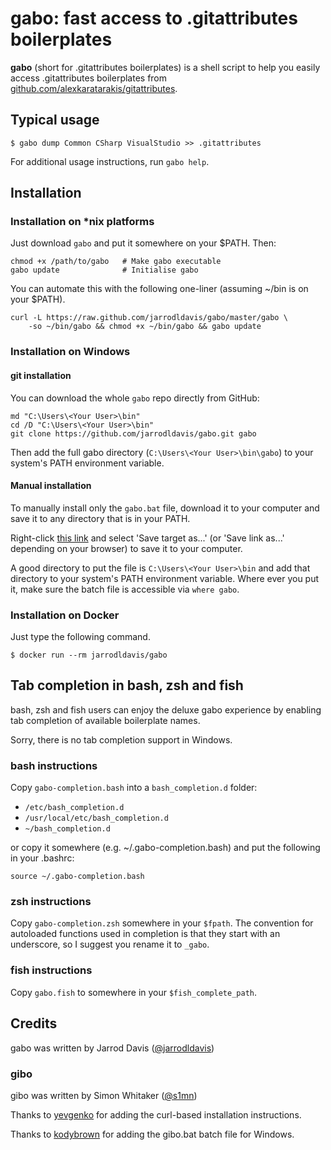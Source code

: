 # gabo: fast access to .gitattributes boilerplates

**gabo** (short for .gitattributes boilerplates) is a shell script to help you easily access .gitattributes boilerplates from [github.com/alexkaratarakis/gitattributes](https://github.com/alexkaratarakis/gitattributes).

## Typical usage

    $ gabo dump Common CSharp VisualStudio >> .gitattributes

For additional usage instructions, run `gabo help`.

## Installation

### Installation on *nix platforms

Just download `gabo` and put it somewhere on your $PATH. Then:

    chmod +x /path/to/gabo   # Make gabo executable
    gabo update              # Initialise gabo

You can automate this with the following one-liner (assuming ~/bin is on your $PATH).

    curl -L https://raw.github.com/jarrodldavis/gabo/master/gabo \
        -so ~/bin/gabo && chmod +x ~/bin/gabo && gabo update

### Installation on Windows

#### git installation

You can download the whole `gabo` repo directly from GitHub:

    md "C:\Users\<Your User>\bin"
    cd /D "C:\Users\<Your User>\bin"
    git clone https://github.com/jarrodldavis/gabo.git gabo

Then add the full gabo directory (`C:\Users\<Your User>\bin\gabo`) to your system's PATH environment variable.

#### Manual installation

To manually install only the `gabo.bat` file, download it to your computer and save it to any directory that is in your PATH.

Right-click [this link](https://raw.githubusercontent.com/jarrodldavis/gabo/master/gabo.bat) and select 'Save target as...' (or 'Save link as...' depending on your browser) to save it to your computer.

A good directory to put the file is `C:\Users\<Your User>\bin` and add that directory to your system's PATH environment variable. Where ever you put it, make sure the batch file is accessible via `where gabo`.

### Installation on Docker

Just type the following command.

    $ docker run --rm jarrodldavis/gabo

## Tab completion in bash, zsh and fish

bash, zsh and fish users can enjoy the deluxe gabo experience by enabling tab completion of available boilerplate names.

Sorry, there is no tab completion support in Windows.

### bash instructions

Copy `gabo-completion.bash` into a `bash_completion.d` folder:

* `/etc/bash_completion.d`
* `/usr/local/etc/bash_completion.d`
* `~/bash_completion.d`

or copy it somewhere (e.g. ~/.gabo-completion.bash) and put the following in your .bashrc:

    source ~/.gabo-completion.bash

### zsh instructions

Copy `gabo-completion.zsh` somewhere in your `$fpath`. The convention for autoloaded functions used in completion is that they start with an underscore, so I suggest you rename it to `_gabo`.

### fish instructions

Copy `gabo.fish` to somewhere in your `$fish_complete_path`.

## Credits

gabo was written by Jarrod Davis ([@jarrodldavis](http://twitter.com/ahylianhuman))

### gibo

gibo was written by Simon Whitaker ([@s1mn](http://twitter.com/s1mn))

Thanks to [yevgenko](https://github.com/yevgenko) for adding the curl-based installation instructions.

Thanks to [kodybrown](https://github.com/kodybrown) for adding the gibo.bat batch file for Windows.
